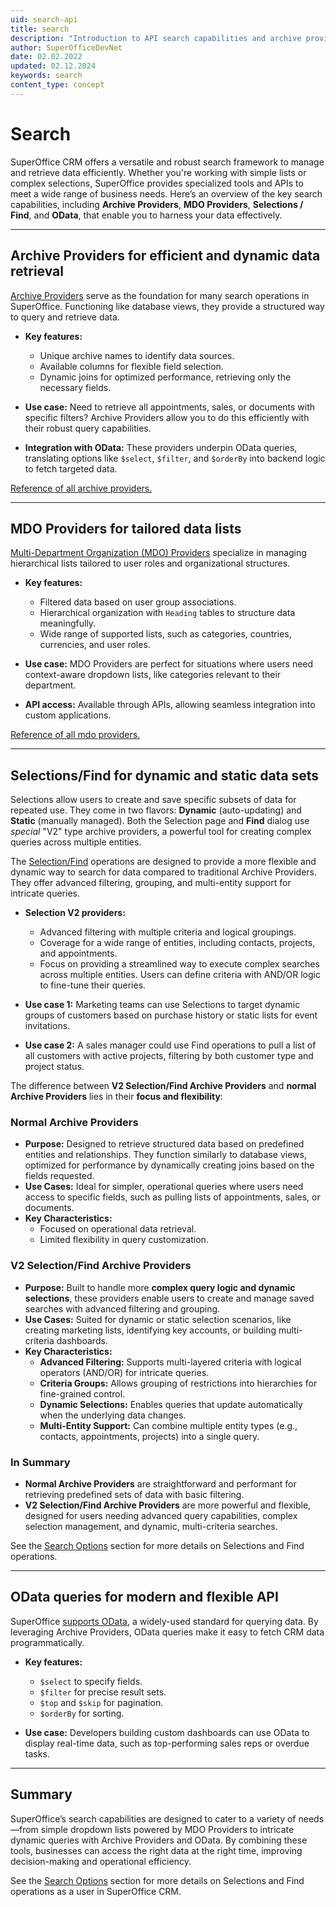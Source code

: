 ```yaml
---
uid: search-api
title: search
description: "Introduction to API search capabilities and archive providers."
author: SuperOfficeDevNet
date: 02.02.2022
updated: 02.12.2024
keywords: search
content_type: concept
---
```


# Search

SuperOffice CRM offers a versatile and robust search framework to manage and retrieve data efficiently. Whether you're working with simple lists or complex selections, SuperOffice provides specialized tools and APIs to meet a wide range of business needs. Here’s an overview of the key search capabilities, including **Archive Providers**, **MDO Providers**, **Selections / Find**, and **OData**, that enable you to harness your data effectively.

---

## Archive Providers for efficient and dynamic data retrieval

[Archive Providers][0] serve as the foundation for many search operations in SuperOffice. Functioning like database views, they provide a structured way to query and retrieve data.

* **Key features:**
  * Unique archive names to identify data sources.
  * Available columns for flexible field selection.
  * Dynamic joins for optimized performance, retrieving only the necessary fields.

* **Use case:** Need to retrieve all appointments, sales, or documents with specific filters? Archive Providers allow you to do this efficiently with their robust query capabilities.

* **Integration with OData:** These providers underpin OData queries, translating options like `$select`, `$filter`, and `$orderBy` into backend logic to fetch targeted data.

[Reference of all archive providers.][1]

---

## MDO Providers for tailored data lists

[Multi-Department Organization (MDO) Providers][5] specialize in managing hierarchical lists tailored to user roles and organizational structures.

* **Key features:**
  * Filtered data based on user group associations.
  * Hierarchical organization with `Heading` tables to structure data meaningfully.
  * Wide range of supported lists, such as categories, countries, currencies, and user roles.

* **Use case:** MDO Providers are perfect for situations where users need context-aware dropdown lists, like categories relevant to their department.

* **API access:** Available through APIs, allowing seamless integration into custom applications.

[Reference of all mdo providers.][4]

---

## Selections/Find for dynamic and static data sets

Selections allow users to create and save specific subsets of data for repeated use. They come in two flavors: **Dynamic** (auto-updating) and **Static** (manually managed). Both the Selection page and **Find** dialog use *special* "V2" type archive providers, a powerful tool for creating complex queries across multiple entities.

The [Selection/Find][2] operations are designed to provide a more flexible and dynamic way to search for data compared to traditional Archive Providers. They offer advanced filtering, grouping, and multi-entity support for intricate queries.

* **Selection V2 providers:**
  * Advanced filtering with multiple criteria and logical groupings.
  * Coverage for a wide range of entities, including contacts, projects, and appointments.
  * Focus on providing a streamlined way to execute complex searches across multiple entities. Users can define criteria with AND/OR logic to fine-tune their queries.

* **Use case 1:** Marketing teams can use Selections to target dynamic groups of customers based on purchase history or static lists for event invitations.
* **Use case 2:** A sales manager could use Find operations to pull a list of all customers with active projects, filtering by both customer type and project status.

The difference between **V2 Selection/Find Archive Providers** and **normal Archive Providers** lies in their **focus and flexibility**:

### Normal Archive Providers

* **Purpose:** Designed to retrieve structured data based on predefined entities and relationships. They function similarly to database views, optimized for performance by dynamically creating joins based on the fields requested.
* **Use Cases:** Ideal for simpler, operational queries where users need access to specific fields, such as pulling lists of appointments, sales, or documents.
* **Key Characteristics:**
  * Focused on operational data retrieval.
  * Limited flexibility in query customization.

### V2 Selection/Find Archive Providers

* **Purpose:** Built to handle more **complex query logic and dynamic selections**, these providers enable users to create and manage saved searches with advanced filtering and grouping.
* **Use Cases:** Suited for dynamic or static selection scenarios, like creating marketing lists, identifying key accounts, or building multi-criteria dashboards.
* **Key Characteristics:**
  * **Advanced Filtering:** Supports multi-layered criteria with logical operators (AND/OR) for intricate queries.
  * **Criteria Groups:** Allows grouping of restrictions into hierarchies for fine-grained control.
  * **Dynamic Selections:** Enables queries that update automatically when the underlying data changes.
  * **Multi-Entity Support:** Can combine multiple entity types (e.g., contacts, appointments, projects) into a single query.

### In Summary

* **Normal Archive Providers** are straightforward and performant for retrieving predefined sets of data with basic filtering.
* **V2 Selection/Find Archive Providers** are more powerful and flexible, designed for users needing advanced query capabilities, complex selection management, and dynamic, multi-criteria searches.

See the [Search Options][3] section for more details on Selections and Find operations.

---

## OData queries for modern and flexible API

SuperOffice [supports OData][6], a widely-used standard for querying data. By leveraging Archive Providers, OData queries make it easy to fetch CRM data programmatically.

* **Key features:**
  * `$select` to specify fields.
  * `$filter` for precise result sets.
  * `$top` and `$skip` for pagination.
  * `$orderBy` for sorting.

* **Use case:** Developers building custom dashboards can use OData to display real-time data, such as top-performing sales reps or overdue tasks.

---

## Summary

SuperOffice’s search capabilities are designed to cater to a variety of needs—from simple dropdown lists powered by MDO Providers to intricate dynamic queries with Archive Providers and OData. By combining these tools, businesses can access the right data at the right time, improving decision-making and operational efficiency.

See the [Search Options][3] section for more details on Selections and Find operations as a user in SuperOffice CRM.

<!-- Links -->

[0]: ../archive-providers/index.md
[1]: ../archive-providers/reference/index.md
[2]: find-selection/index.md
[3]: ../../search-options/learn/index.md
[4]: ../mdo-providers/index.md
[5]: ../lists/index.md
[6]: ../search/odata/index.md
